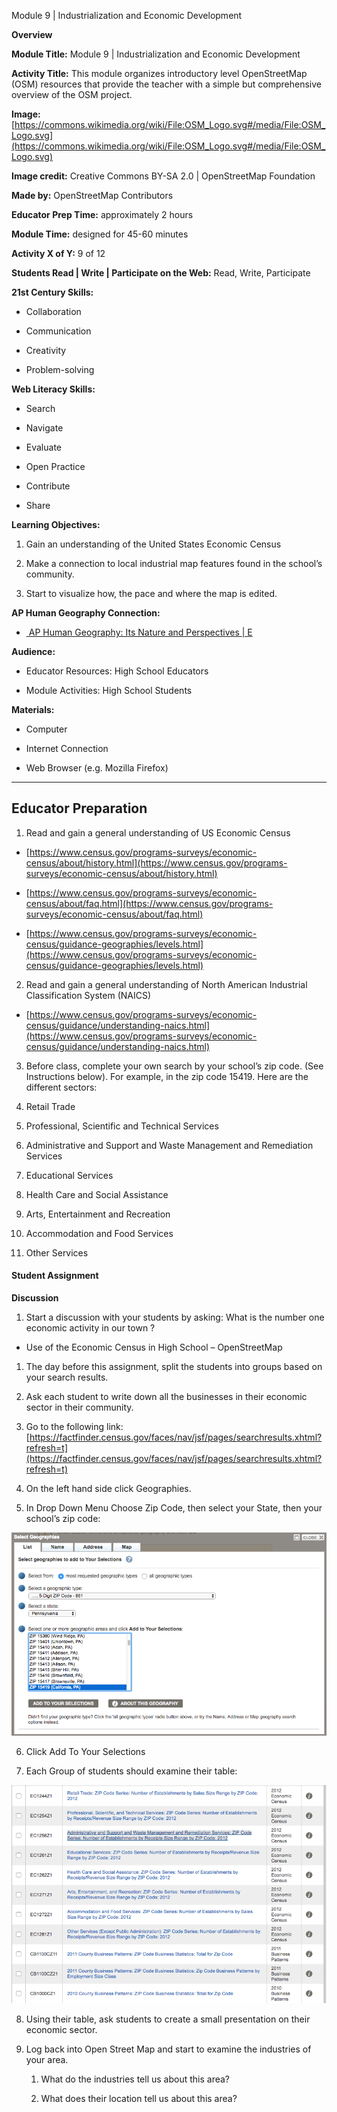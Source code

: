 Module 9 | Industrialization and Economic Development

**Overview**

**Module Title:** Module 9 | Industrialization and Economic Development

**Activity Title:** This module organizes introductory level OpenStreetMap (OSM) resources that provide the teacher with a simple but comprehensive overview of the OSM project.

**Image:** [https://commons.wikimedia.org/wiki/File:OSM_Logo.svg#/media/File:OSM_Logo.svg](https://commons.wikimedia.org/wiki/File:OSM_Logo.svg#/media/File:OSM_Logo.svg)

**Image credit:** Creative Commons BY-SA 2.0 | OpenStreetMap Foundation

**Made by:** OpenStreetMap Contributors

**Educator Prep Time:** approximately 2 hours

**Module Time:** designed for 45-60 minutes

**Activity X of Y:**  9 of 12

**Students Read | Write | Participate on the Web:**  Read, Write, Participate

**21st Century Skills:**

* Collaboration

* Communication

* Creativity

* Problem-solving

**Web Literacy Skills:**

* Search

* Navigate

* Evaluate

* Open Practice

* Contribute

* Share

**Learning Objectives:**

1. Gain an understanding of the United States Economic Census

2. Make a connection to local industrial map features found in the school’s community.

3. Start to visualize how, the pace and where the map is edited.

**AP Human Geography Connection:**

* [ AP Human Geography: Its Nature and Perspectives | E](https://apstudent.collegeboard.org/apcourse/ap-human-geography/course-details)

**Audience:**

* Educator Resources: High School Educators

* Module Activities: High School Students

**Materials:**

* Computer

* Internet Connection

* Web Browser (e.g. Mozilla Firefox)

* * *


## **Educator Preparation**

1. Read and gain a general understanding of US Economic Census  

  * [https://www.census.gov/programs-surveys/economic-census/about/history.html](https://www.census.gov/programs-surveys/economic-census/about/history.html)

  * [https://www.census.gov/programs-surveys/economic-census/about/faq.html](https://www.census.gov/programs-surveys/economic-census/about/faq.html)

  * [https://www.census.gov/programs-surveys/economic-census/guidance-geographies/levels.html](https://www.census.gov/programs-surveys/economic-census/guidance-geographies/levels.html)

2. Read and gain a general understanding of North American Industrial Classification System (NAICS)

  * [https://www.census.gov/programs-surveys/economic-census/guidance/understanding-naics.html](https://www.census.gov/programs-surveys/economic-census/guidance/understanding-naics.html)

3. Before class, complete your own search by your school’s zip code.  (See Instructions below).  For example, in the zip code 15419.  Here are the different sectors:

  1. Retail Trade
  2. Professional, Scientific and Technical Services
  3. Administrative and Support and Waste Management and Remediation Services
  4. Educational Services
  5. Health Care and Social Assistance
  6. Arts, Entertainment and Recreation
  7. Accommodation and Food Services
  8. Other Services

#### **Student Assignment**

**Discussion**

1. Start a discussion with your students by asking: What is the number one economic activity in our town ?

  * Use of the Economic Census in High School – OpenStreetMap

1. The day before this assignment, split the students into groups based on your search results.

2. Ask each student to write down all the businesses in their economic sector in their community.

3. Go to the following link: [https://factfinder.census.gov/faces/nav/jsf/pages/searchresults.xhtml?refresh=t](https://factfinder.census.gov/faces/nav/jsf/pages/searchresults.xhtml?refresh=t)

4. On the left hand side click Geographies.

5. In Drop Down Menu Choose Zip Code, then select your State, then your school’s zip code:

![US Census American FactFinder | Zip Code Search](https://github.com/shawnmgoulet/teachosm-for-high-school/blob/master/Images/industrialization-zip-codes.png)

6. Click Add To Your Selections

7. Each Group of students should examine their table:

![US Census American FactFinder | Tables](https://github.com/shawnmgoulet/teachosm-for-high-school/blob/master/Images/industrialization-tables.png)

8. Using their table, ask students to create a small presentation on their economic sector.

9. Log back into Open Street Map and start to examine the industries of your area.  

    1. What do the industries tell us about this area?

    2. What does their location tell us about this area?

